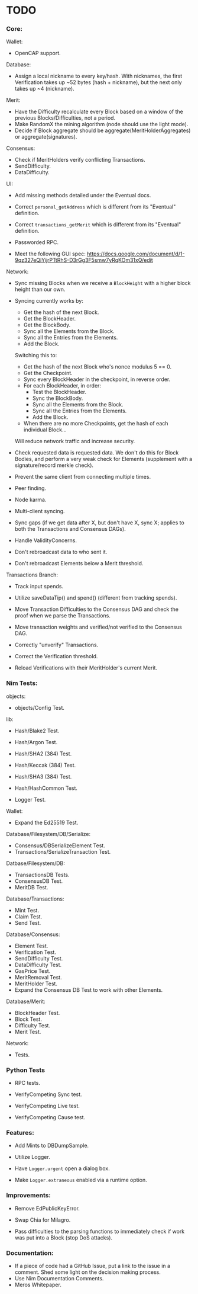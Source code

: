 # TODO

### Core:

Wallet:

- OpenCAP support.

Database:

- Assign a local nickname to every key/hash. With nicknames, the first Verification takes up ~52 bytes (hash + nickname), but the next only takes up ~4 (nickname).

Merit:

- Have the Difficulty recalculate every Block based on a window of the previous Blocks/Difficulties, not a period.
- Make RandomX the mining algorithm (node should use the light mode).
- Decide if Block aggregate should be aggregate(MeritHolderAggregates) or aggregate(signatures).

Consensus:

- Check if MeritHolders verify conflicting Transactions.
- SendDifficulty.
- DataDifficulty.

UI:

- Add missing methods detailed under the Eventual docs.
- Correct `personal_getAddress` which is different from its "Eventual" definition.
- Correct `transactions_getMerit` which is different from its "Eventual" definition.
- Passworded RPC.

- Meet the following GUI spec: https://docs.google.com/document/d/1-9qz327eQiYijrPTtRhS-D3rGg3F5smw7yRqKOm31xQ/edit

Network:

- Sync missing Blocks when we receive a `BlockHeight` with a higher block height than our own.

- Syncing currently works by:
    - Get the hash of the next Block.
    - Get the BlockHeader.
    - Get the BlockBody.
    - Sync all the Elements from the Block.
    - Sync all the Entries from the Elements.
    - Add the Block.

	Switching this to:

    - Get the hash of the next Block who's nonce modulus 5 == 0.
    - Get the Checkpoint.
    - Sync every BlockHeader in the checkpoint, in reverse order.
    - For each BlockHeader, in order:
        - Test the BlockHeader.
        - Sync the BlockBody.
        - Sync all the Elements from the Block.
        - Sync all the Entries from the Elements.
        - Add the Block.
    - When there are no more Checkpoints, get the hash of each individual Block...

	Will reduce network traffic and increase security.

- Check requested data is requested data. We don't do this for Block Bodies, and perform a very weak check for Elements (supplement with a signature/record merkle check).
- Prevent the same client from connecting multiple times.
- Peer finding.
- Node karma.

- Multi-client syncing.
- Sync gaps (if we get data after X, but don't have X, sync X; applies to both the Transactions and Consensus DAGs).

- Handle ValidityConcerns.
- Don't rebroadcast data to who sent it.
- Don't rebroadcast Elements below a Merit threshold.

Transactions Branch:

- Track input spends.
- Utilize saveDataTip() and spend() (different from tracking spends).

- Move Transaction Difficulties to the Consensus DAG and check the proof when we parse the Transactions.
- Move transaction weights and verified/not verified to the Consensus DAG.

- Correctly "unverify" Transactions.
- Correct the Verification threshold.
- Reload Verifications with their MeritHolder's current Merit.

### Nim Tests:

objects:

- objects/Config Test.

lib:

- Hash/Blake2 Test.
- Hash/Argon Test.

- Hash/SHA2 (384) Test.
- Hash/Keccak (384) Test.
- Hash/SHA3 (384) Test.

- Hash/HashCommon Test.

- Logger Test.

Wallet:

- Expand the Ed25519 Test.

Database/Filesystem/DB/Serialize:

- Consensus/DBSerializeElement Test.
- Transactions/SerializeTransaction Test.

Datbase/Filesystem/DB:

- TransactionsDB Tests.
- ConsensusDB Test.
- MeritDB Test.

Database/Transactions:

- Mint Test.
- Claim Test.
- Send Test.

Database/Consensus:

- Element Test.
- Verification Test.
- SendDifficulty Test.
- DataDifficulty Test.
- GasPrice Test.
- MeritRemoval Test.
- MeritHolder Test.
- Expand the Consensus DB Test to work with other Elements.

Database/Merit:

- BlockHeader Test.
- Block Test.
- Difficulty Test.
- Merit Test.

Network:

- Tests.

### Python Tests

- RPC tests.

- VerifyCompeting Sync test.
- VerifyCompeting Live test.
- VerifyCompeting Cause test.

### Features:

- Add Mints to DBDumpSample.

- Utilize Logger.
- Have `Logger.urgent` open a dialog box.
- Make `Logger.extraneous` enabled via a runtime option.

### Improvements:

- Remove EdPublicKeyError.

- Swap Chia for Milagro.

- Pass difficulties to the parsing functions to immediately check if work was put into a Block (stop DoS attacks).

### Documentation:

- If a piece of code had a GitHub Issue, put a link to the issue in a comment. Shed some light on the decision making process.
- Use Nim Documentation Comments.
- Meros Whitepaper.
